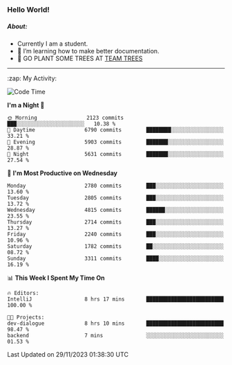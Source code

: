 ### Hello World!

##### About:
- Currently I am a student.
- 🌱 I’m learning how to make better documentation.
- 🌱 GO PLANT SOME TREES AT [TEAM TREES](https://teamtrees.org/)

---
  <summary>:zap: My Activity:</summary>
  
<!--START_SECTION:waka-->
![Code Time](http://img.shields.io/badge/Code%20Time-1%2C267%20hrs%2046%20mins-blue)

**I'm a Night 🦉** 

```text
🌞 Morning                2123 commits        ███░░░░░░░░░░░░░░░░░░░░░░   10.38 % 
🌆 Daytime                6790 commits        ████████░░░░░░░░░░░░░░░░░   33.21 % 
🌃 Evening                5903 commits        ███████░░░░░░░░░░░░░░░░░░   28.87 % 
🌙 Night                  5631 commits        ███████░░░░░░░░░░░░░░░░░░   27.54 % 
```
📅 **I'm Most Productive on Wednesday** 

```text
Monday                   2780 commits        ███░░░░░░░░░░░░░░░░░░░░░░   13.60 % 
Tuesday                  2805 commits        ███░░░░░░░░░░░░░░░░░░░░░░   13.72 % 
Wednesday                4815 commits        ██████░░░░░░░░░░░░░░░░░░░   23.55 % 
Thursday                 2714 commits        ███░░░░░░░░░░░░░░░░░░░░░░   13.27 % 
Friday                   2240 commits        ███░░░░░░░░░░░░░░░░░░░░░░   10.96 % 
Saturday                 1782 commits        ██░░░░░░░░░░░░░░░░░░░░░░░   08.72 % 
Sunday                   3311 commits        ████░░░░░░░░░░░░░░░░░░░░░   16.19 % 
```


📊 **This Week I Spent My Time On** 

```text
🔥 Editors: 
IntelliJ                 8 hrs 17 mins       █████████████████████████   100.00 % 

🐱‍💻 Projects: 
dev-dialogue             8 hrs 10 mins       █████████████████████████   98.47 % 
backend                  7 mins              ░░░░░░░░░░░░░░░░░░░░░░░░░   01.53 % 
```


 Last Updated on 29/11/2023 01:38:30 UTC
<!--END_SECTION:waka-->
